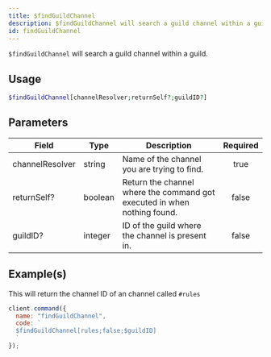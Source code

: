 ```yaml
---
title: $findGuildChannel
description: $findGuildChannel will search a guild channel within a guild.
id: findGuildChannel
---
```


`$findGuildChannel` will search a guild channel within a guild.

## Usage

```php
$findGuildChannel[channelResolver;returnSelf?;guildID?]
```

## Parameters

| Field           | Type    | Description                                                              | Required |
| --------------- | ------- | ------------------------------------------------------------------------ | :------: |
| channelResolver | string  | Name of the channel you are trying to find.                              |   true   |
| returnSelf?     | boolean | Return the channel where the command got executed in when nothing found. |  false   |
| guildID?        | integer | ID of the guild where the channel is present in.                         |  false   |

## Example(s)

This will return the channel ID of an channel called `#rules`

```javascript
client.command({
  name: "findGuildChannel",
  code: `
  $findGuildChannel[rules;false;$guildID]
  `
});
```
